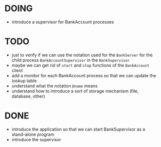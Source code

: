 # DOING

* introduce a supervisor for BankAccount processes

# TODO

* just to verify if we can use the notation used for the `BankServer` for the child process `BankAccountSupervisor` in the `BankSupervisor`
* maybe we can get rid of `start` and `stop` functions of the `BankAccount` client
* add a monitor for each BankAccount process so that we can update the lookup table
* understand what the notation `@name` means
* understand how to introduce a sort of storage mechanism (file, database, other)

# DONE

* introduce the application so that we can start BankSupervisor as a stand-alone program
* introduce the supervisor
